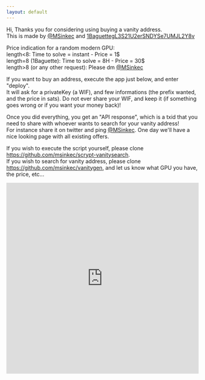 ```yaml
---
layout: default
---
```


Hi,
Thanks you for considering using buying a vanity address.  
This is made by [@MSinkec](https://twitter.com/MSinkec) and [1BaguettegL3S21U2erSNDYSe7UMJL2Y8v](https://twitter.com/NikamotoS)

Price indication for a random modern GPU:  
length<8: Time to solve = instant - Price = 1$  
length=8 (1Baguette): Time to solve = 8H - Price = 30$  
length>8 (or any other request): Please dm [@MSinkec](https://twitter.com/MSinkec)

If you want to buy an address, execute the app just below, and enter "deploy".  
It will ask for a privateKey (a WIF), and few informations (the prefix wanted, and the price in sats).
Do not ever share your WIF, and keep it (if something goes wrong or if you want your money back)!

Once you did everything, you get an "API response", which is a txid that you need to share with whoever wants to search for your vanity address!  
For instance share it on twitter and ping [@MSinkec](https://twitter.com/MSinkec). One day we'll have a nice looking page with all existing offers.

If you wish to execute the script yourself, please clone https://github.com/msinkec/scrypt-vanitysearch.  
If you wish to search for vanity address, please clone https://github.com/msinkec/vanitygen, and let us know what GPU you have, the price, etc...

<iframe frameborder="0" width="100%" height="500px" src="https://replit.com/@frenchfrog42/vanity-address?embed=true"></iframe>
